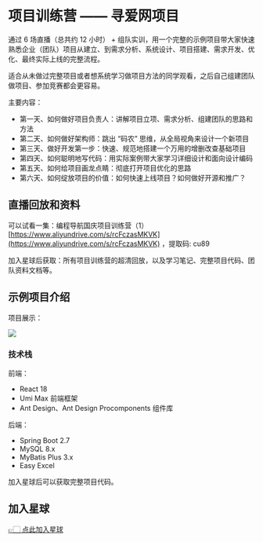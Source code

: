 # 项目训练营 —— 寻爱网项目

通过 6 场直播（总共约 12 小时） + 组队实训，用一个完整的示例项目带大家快速熟悉企业（团队）项目从建立、到需求分析、系统设计、项目搭建、需求开发、优化、最终实际上线的完整流程。

适合从未做过完整项目或者想系统学习做项目方法的同学观看，之后自己组建团队做项目、参加竞赛都会更容易。

主要内容：

- 第一天、如何做好项目负责人：讲解项目立项、需求分析、组建团队的思路和方法
- 第二天、如何做好架构师：跳出 “码农” 思维，从全局视角来设计一个新项目
- 第三天、做好开发第一步：快速、规范地搭建一个万用的增删改查基础项目
- 第四天、如何聪明地写代码：用实际案例带大家学习详细设计和面向设计编码
- 第五天、如何给项目画龙点睛：彻底打开项目优化的思路
- 第六天、如何绽放项目的价值：如何快速上线项目？如何做好开源和推广？


## 直播回放和资料

可以试看一集：编程导航国庆项目训练营（1）[https://www.aliyundrive.com/s/rcFczasMKVK](https://www.aliyundrive.com/s/rcFczasMKVK) ，提取码: cu89

加入星球后获取：所有项目训练营的超清回放，以及学习笔记、完整项目代码、团队资料文档等。

## 示例项目介绍

项目展示：

![](https://www.codefather.cn/img/1664626685988-629cd945-f423-480b-8194-5bad1d98cff8.png)

### 技术栈

前端：

- React 18
- Umi Max 前端框架
- Ant Design、Ant Design Procomponents 组件库

后端：

- Spring Boot 2.7
- MySQL 8.x
- MyBatis Plus 3.x
- Easy Excel

加入星球后可以获取完整项目代码。


## 加入星球

[👉🏻 点此加入星球](https://yuyuanweb.feishu.cn/wiki/SDtMwjR1DituVpkz5MLc3fZLnzb)
